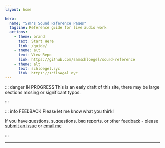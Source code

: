 ```yaml
---
layout: home

hero:
  name: "Sam's Sound Reference Pages"
  tagline: Reference guide for live audio work
  actions:
    - theme: brand
      text: Start Here
      link: /guide/
    - theme: alt
      text: View Repo
      link: https://github.com/samschloegel/sound-reference
    - theme: alt
      text: schloegel.nyc
      link: https://schloegel.nyc
---
```


::: danger IN PROGRESS
This is an early draft of this site, there may be large sections missing or significant typos.

:::

::: info FEEDBACK
Please let me know what you think!

If you have questions, suggestions, bug reports, or other feedback - please [submit an issue](https://github.com/samschloegel/sound-reference/issues) or [email me](mailto:hello@schloegel.nyc)

:::

---
